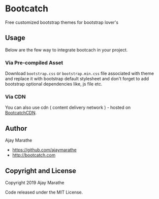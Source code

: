 # Bootcatch
Free customized bootstrap themes for bootstrap lover's

## Usage

Below are the few way to integrate bootcach in your project.

### Via Pre-compiled Asset

Download `bootstrap.css` or `bootstrap.min.css` file associated with theme and replace it
with bootstrap default stylesheet and don't forget to add bootstrap optional dependencies like, js file etc.

### Via CDN

You can also use cdn ( content delivery network ) - hosted on  [BootcatchCDN](https://www.bootstrapcdn.com/bootcatch/).

## Author

Ajay Marathe

+ https://github.com/ajaymarathe
+ http://bootcatch.com


## Copyright and License

Copyright 2019 Ajay Marathe

Code released under the MIT License.

